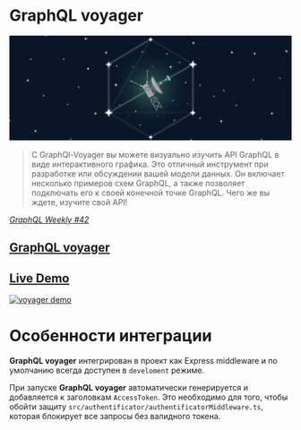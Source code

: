 # GraphQL voyager

![graphql-voyager logo](./assets/graphql-voyager-cover.png)

> С GraphQl-Voyager вы можете визуально изучить API GraphQL в виде интерактивного графика. Это отличный инструмент при разработке или обсуждении вашей модели данных. Он включает несколько примеров схем GraphQL, а также позволяет подключать его к своей конечной точке GraphQL. Чего же вы ждете, изучите свой API!

_[GraphQL Weekly #42](https://graphqlweekly.com/issues/42)_

## [GraphQL voyager](https://github.com/APIs-guru/graphql-voyager)

## [Live Demo](https://apis.guru/graphql-voyager/)
[![voyager demo](./docs/demo-gif.gif)](https://apis.guru/graphql-voyager/)


# Особенности интеграции

**GraphQL voyager** интегрирован в проект как Express middleware и по умолчанию всегда доступен в `develoment` режиме.

При запуске **GraphQL voyager** автоматически генерируется и добавляется к заголовкам `AccessToken`. Это необходимо для того, чтобы обойти защиту `src/authentificator/authentificatorMiddleware.ts`, которая блокирует все запросы без валидного токена.